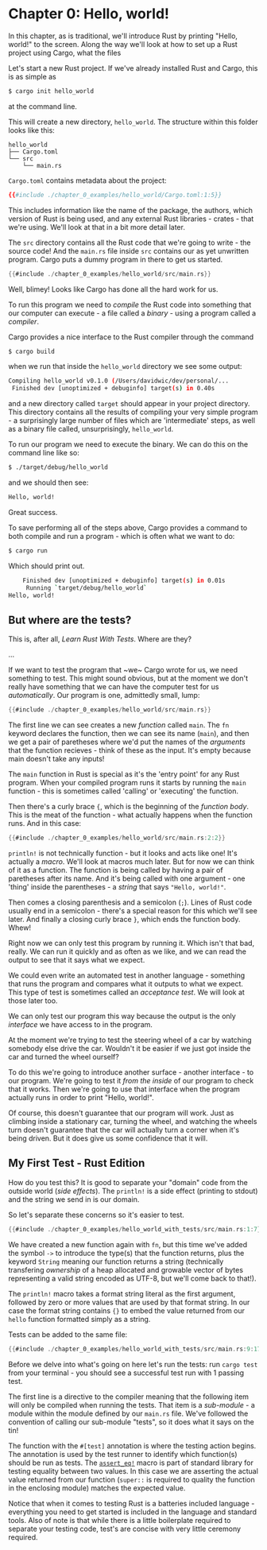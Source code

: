 # Chapter 0: Hello, world!

In this chapter, as is traditional, we'll introduce Rust by printing "Hello,
world!" to the screen. Along the way we'll look at how to set up a Rust project
using Cargo, what the files

Let's start a new Rust project. If we've already installed Rust and Cargo, this
is as simple as

```sh
$ cargo init hello_world
```

at the command line.

This will create a new directory, `hello_world`. The structure within this
folder looks like this:

```console
hello_world
├── Cargo.toml
└── src
    └── main.rs
```

`Cargo.toml` contains metadata about the project:

```toml
{{#include ./chapter_0_examples/hello_world/Cargo.toml:1:5}}
```

This includes information like the name of the package, the authors, which
version of Rust is being used, and any external Rust libraries - crates - that
we're using. We'll look at that in a bit more detail later.

The `src` directory contains all the Rust code that we're going to write - the
source code! And the `main.rs` file inside `src` contains our as yet unwritten
program. Cargo puts a dummy program in there to get us started.

```rust
{{#include ./chapter_0_examples/hello_world/src/main.rs}}
```

Well, blimey! Looks like Cargo has done all the hard work for us.

To run this program we need to _compile_ the Rust code into something that our
computer can execute - a file called a _binary_ - using a program called
a _compiler_.

Cargo provides a nice interface to the Rust compiler through the command

```sh
$ cargo build
```

when we run that inside the `hello_world` directory we see some output:

```sh
Compiling hello_world v0.1.0 (/Users/davidwic/dev/personal/...
 Finished dev [unoptimized + debuginfo] target(s) in 0.40s
```

and a new directory called `target` should appear in your project directory.
This directory contains all the results of compiling your very simple program -
a surprisingly large number of files which are 'intermediate' steps, as well as
a binary file called, unsurprisingly, `hello_world`.

To run our program we need to execute the binary. We can do this on the command
line like so:

```sh
$ ./target/debug/hello_world
```

and we should then see:

```sh
Hello, world!
```

Great success.

To save performing all of the steps above, Cargo provides a command to both
compile and run a program - which is often what we want to do:

```sh
$ cargo run
```

Which should print out.

```sh
    Finished dev [unoptimized + debuginfo] target(s) in 0.01s
     Running `target/debug/hello_world`
Hello, world!
```

## But where are the tests?

This is, after all, _Learn Rust With Tests_. Where are they?

...

If we want to test the program that ~we~ Cargo wrote for us, we need something
to test. This might sound obvious, but at the moment we don't really have
something that we can have the computer test for us _automatically_. Our program
is one, admittedly small, lump:

```rust
{{#include ./chapter_0_examples/hello_world/src/main.rs}}
```

The first line we can see creates a new _function_ called `main`. The `fn`
keyword declares the function, then we can see its name (`main`), and then we
get a pair of paretheses where we'd put the names of the _arguments_ that the
function recieves - think of these as the input. It's empty because main doesn't
take any inputs!

The `main` function in Rust is special as it's the 'entry point' for any Rust
program. When your compiled program runs it starts by running the `main`
function - this is sometimes called 'calling' or 'executing' the function.

Then there's a curly brace `{`, which is the beginning of the _function body_.
This is the meat of the function - what actually happens when the function runs.
And in this case:

```rust
{{#include ./chapter_0_examples/hello_world/src/main.rs:2:2}}
```

`println!` is not technically function - but it looks and acts like one! It's
actually a _macro_. We'll look at macros much later. But for now we can think of
it as a function. The function is being called by having a pair of paretheses
after its name.  And it's being called with one argument - one 'thing' inside the parentheses - a _string_ that says `"Hello, world!"`.

Then comes a closing parenthesis and a semicolon (`;`). Lines of Rust code
usually end in a semicolon - there's a special reason for this which we'll see
later. And finally a closing curly brace `}`, which ends the function body.
Whew!

Right now we can only test this program by running it. Which isn't that bad,
really. We can run it quickly and as often as we like, and we can read the
output to see that it says what we expect.

We could even write an automated test in another language - something that runs
the program and compares what it outputs to what we expect. This type of test is
sometimes called an _acceptance test_. We will look at those later too.

We can only test our program this way because the output is the only _interface_
we have access to in the program.

At the moment we're trying to test the steering wheel of a car by watching
somebody else drive the car. Wouldn't it be easier if we just got inside the car
and turned the wheel ourself?

To do this we're going to introduce another surface - another interface - to our
program. We're going to test it _from the inside_ of our program to check that
it works. Then we're going to use that interface when the program actually runs
in order to print "Hello, world!".

Of course, this doesn't guarantee that our program will work. Just as climbing
inside a stationary car, turning the wheel, and watching the wheels turn doesn't
guarantee that the car will actually turn a corner when it's being driven. But
it does give us some confidence that it will.

## My First Test - Rust Edition

How do you test this? It is good to separate your "domain" code from the outside
world (_side effects_). The `println!` is a side effect (printing to stdout) and
the string we send in is our domain.

So let's separate these concerns so it's easier to test.

```rust
{{#include ./chapter_0_examples/hello_world_with_tests/src/main.rs:1:7}}
```

We have created a new function again with `fn`, but this time we've added the
symbol `->` to introduce the type(s) that the function returns, plus the keyword
`String` meaning our function returns a string (technically transfering _ownership_
of a heap allocated and growable vector of bytes representing a valid string
encoded as UTF-8, but we'll come back to that!).

The `println!` macro takes a format string literal as the first argument, followed
by zero or more values that are used by that format string. In our case the format
string contains `{}` to embed the value returned from our `hello` function
formatted simply as a string.

Tests can be added to the same file:

```rust
{{#include ./chapter_0_examples/hello_world_with_tests/src/main.rs:9:17}}
```

Before we delve into what's going on here let's run the tests: run
`cargo test` from your terminal - you should see a successful test run
with 1 passing test.

The first line is a directive to the compiler meaning that the following
item will only be compiled when running the tests. That item is a
_sub-module_ - a module within the module defined by our `main.rs` file.
We've followed the convention of calling our sub-module "tests", so it
does what it says on the tin!

The function with the `#[test]` annotation is where the testing action
begins. The annotation is used by the test runner to identify which
function(s) should be run as tests. The
[`assert_eq!`](https://doc.rust-lang.org/std/macro.assert_eq.html) macro
is part of standard library for testing equality between two values. In
this case we are asserting the actual value returned from our function
(`super::` is required to quality the function in the enclosing
module) matches the expected value.

Notice that when it comes to testing Rust is a batteries included
language - everything you need to get started is included in the language
and standard tools. Also of note is that while there is a little
boilerplate required to separate your testing code, test's are
concise with very little ceremony required.